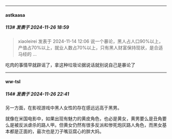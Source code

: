 ﻿
*****

####  astkaasa  
##### 113#       发表于 2024-11-26 18:59

<blockquote>xiaoleirei 发表于 2024-11-14 12:06
说一个暴论，黑人占人口90%以上，产值占70%以上，就业人数占70%以上，只有黑人财富保持现状，是合适马经的 ...</blockquote>
吃肉的事情早就辟谣了，拿这种垃圾论据说话就别说自己是暴论了


*****

####  ww-tsl  
##### 114#       发表于 2024-11-26 22:41

另一方面，在影视游戏中黑人女性的存在感远远高于黑男。

就像在米国电影中，如果出现有魅力的黄皮角色，也必是黄女，黄男要么是丑角要么是被反派虐杀的路人甲。但黄女仍然有很多反派和惨死炮灰路人角色，而黑女基本都是正面的，最次也是刀子嘴豆腐心的胖大妈。

